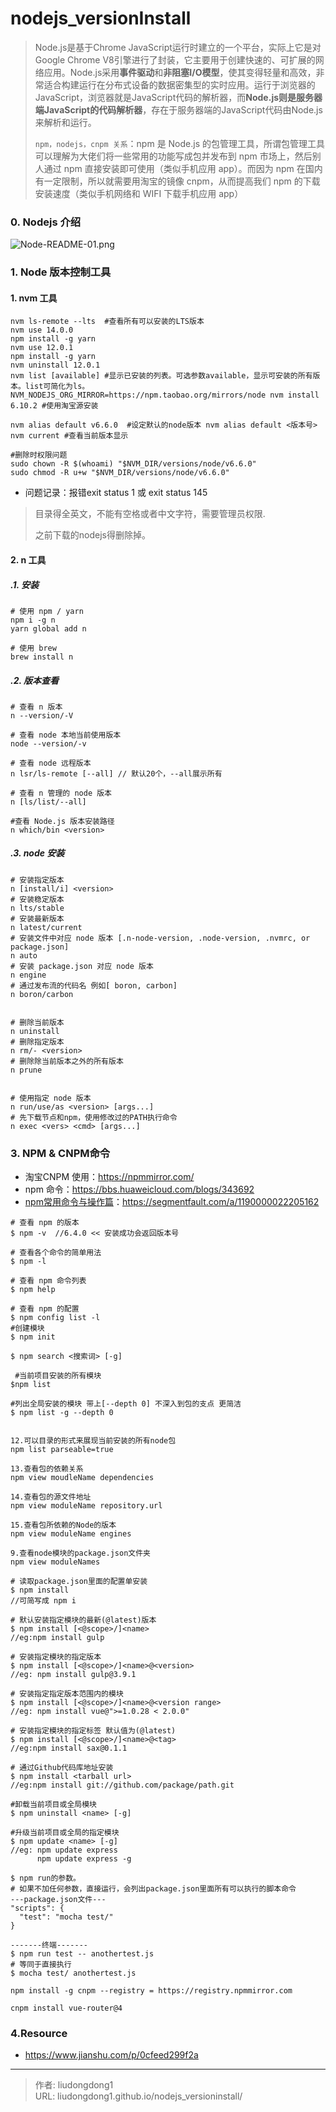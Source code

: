 # nodejs_versionInstall


> Node.js是基于Chrome JavaScript运行时建立的一个平台，实际上它是对Google Chrome V8引擎进行了封装，它主要用于创建快速的、可扩展的网络应用。Node.js采用**事件驱动**和**非阻塞I/O模型**，使其变得轻量和高效，非常适合构建运行在分布式设备的数据密集型的实时应用。运行于浏览器的JavaScript，浏览器就是JavaScript代码的解析器，而**Node.js则是服务器端JavaScript的代码解析器**，存在于服务器端的JavaScript代码由Node.js来解析和运行。
>
> `npm，nodejs，cnpm 关系`：npm 是 Node.js 的包管理工具，所谓包管理工具可以理解为大佬们将一些常用的功能写成包并发布到 npm 市场上，然后别人通过 npm 直接安装即可使用（类似手机应用 app）。而因为 npm 在国内有一定限制，所以就需要用淘宝的镜像 cnpm，从而提高我们 npm 的下载安装速度（类似手机网络和 WIFI 下载手机应用 app）

### 0. Nodejs 介绍

![Node-README-01.png](https://gitee.com/github-25970295/picture2023/raw/master/6629b0d130ca43de9dc6fdbc7eeb4960tplv-k3u1fbpfcp-zoom-in-crop-mark4536000.png)

### 1. Node 版本控制工具

#### 1. nvm 工具

```shell
nvm ls-remote --lts  #查看所有可以安装的LTS版本
nvm use 14.0.0
npm install -g yarn
nvm use 12.0.1
npm install -g yarn
nvm uninstall 12.0.1
nvm list [available] #显示已安装的列表。可选参数available，显示可安装的所有版本。list可简化为ls。
NVM_NODEJS_ORG_MIRROR=https://npm.taobao.org/mirrors/node nvm install 6.10.2 #使用淘宝源安装

nvm alias default v6.6.0  #设定默认的node版本 nvm alias default <版本号>
nvm current #查看当前版本显示

#删除时权限问题
sudo chown -R $(whoami) "$NVM_DIR/versions/node/v6.6.0"
sudo chmod -R u+w "$NVM_DIR/versions/node/v6.6.0"      
```

- 问题记录：报错exit status 1 或 exit status 145

> 目录得全英文，不能有空格或者中文字符，需要管理员权限.
>
> 之前下载的nodejs得删除掉。

#### 2. n 工具

##### .1. 安装

```shell
# 使用 npm / yarn
npm i -g n
yarn global add n

# 使用 brew
brew install n
```

##### .2. 版本查看

```shell
# 查看 n 版本
n --version/-V

# 查看 node 本地当前使用版本
node --version/-v

# 查看 node 远程版本
n lsr/ls-remote [--all] // 默认20个，--all展示所有

# 查看 n 管理的 node 版本
n [ls/list/--all]

#查看 Node.js 版本安装路径
n which/bin <version>
```

##### .3. node 安装

```shell
# 安装指定版本
n [install/i] <version>
# 安装稳定版本
n lts/stable
# 安装最新版本
n latest/current
# 安装文件中对应 node 版本 [.n-node-version, .node-version, .nvmrc, or package.json]
n auto
# 安装 package.json 对应 node 版本
n engine
# 通过发布流的代码名 例如[ boron, carbon]
n boron/carbon


# 删除当前版本
n uninstall
# 删除指定版本
n rm/- <version>
# 删除除当前版本之外的所有版本
n prune


# 使用指定 node 版本
n run/use/as <version> [args...]
# 先下载节点和npm，使用修改过的PATH执行命令
n exec <vers> <cmd> [args...]
```

### 3. NPM & CNPM命令

- 淘宝CNPM 使用：https://npmmirror.com/
- npm 命令：https://bbs.huaweicloud.com/blogs/343692
- [npm常用命令与操作篇](https://segmentfault.com/a/1190000022205162)：https://segmentfault.com/a/1190000022205162

```shell
# 查看 npm 的版本 
$ npm -v  //6.4.0 << 安装成功会返回版本号

# 查看各个命令的简单用法
$ npm -l 
 
# 查看 npm 命令列表
$ npm help

# 查看 npm 的配置
$ npm config list -l
#创建模块
$ npm init

$ npm search <搜索词> [-g]
 
 #当前项目安装的所有模块
$npm list

#列出全局安装的模块 带上[--depth 0] 不深入到包的支点 更简洁
$ npm list -g --depth 0


12.可以目录的形式来展现当前安装的所有node包
npm list parseable=true

13.查看包的依赖关系
npm view moudleName dependencies

14.查看包的源文件地址
npm view moduleName repository.url

15.查看包所依赖的Node的版本
npm view moduleName engines

9.查看node模块的package.json文件夹
npm view moduleNames

# 读取package.json里面的配置单安装  
$ npm install 
//可简写成 npm i

# 默认安装指定模块的最新(@latest)版本
$ npm install [<@scope>/]<name> 
//eg:npm install gulp

# 安装指定模块的指定版本
$ npm install [<@scope>/]<name>@<version>
//eg: npm install gulp@3.9.1

# 安装指定指定版本范围内的模块
$ npm install [<@scope>/]<name>@<version range>
//eg: npm install vue@">=1.0.28 < 2.0.0"

# 安装指定模块的指定标签 默认值为(@latest)
$ npm install [<@scope>/]<name>@<tag>
//eg:npm install sax@0.1.1

# 通过Github代码库地址安装
$ npm install <tarball url>
//eg:npm install git://github.com/package/path.git

#卸载当前项目或全局模块 
$ npm uninstall <name> [-g] 

#升级当前项目或全局的指定模块
$ npm update <name> [-g] 
//eg: npm update express 
      npm update express -g
      
$ npm run的参数。
# 如果不加任何参数，直接运行，会列出package.json里面所有可以执行的脚本命令
---package.json文件---
"scripts": {
  "test": "mocha test/"
}

-------终端-------
$ npm run test -- anothertest.js
# 等同于直接执行
$ mocha test/ anothertest.js
```



```shell
npm install -g cnpm --registry = https://registry.npmmirror.com

cnpm install vue-router@4
```



### 4.Resource

- https://www.jianshu.com/p/0cfeed299f2a


---

> 作者: liudongdong1  
> URL: liudongdong1.github.io/nodejs_versioninstall/  

